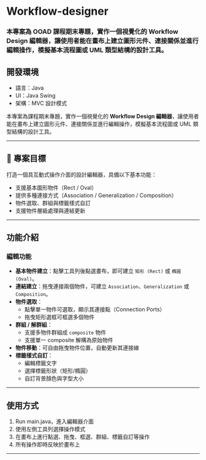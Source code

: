 # Workflow-designer
### 本專案為 OOAD 課程期末專題，實作一個視覺化的 Workflow Design 編輯器，讓使用者能在畫布上建立圖形元件、連接關係並進行編輯操作，模擬基本流程圖或 UML 類型結構的設計工具。
##  開發環境
- 語言：Java
- UI：Java Swing
- 架構：MVC 設計模式

本專案為課程期末專題，實作一個視覺化的 **Workflow Design 編輯器**，讓使用者能在畫布上建立圖形元件、連接關係並進行編輯操作，模擬基本流程圖或 UML 類型結構的設計工具。

---

## 🎯 專案目標

打造一個具互動式操作介面的設計編輯器，具備以下基本功能：

- 支援基本圖形物件（Rect / Oval）
- 提供多種連接方式（Association / Generalization / Composition）
- 物件選取、群組與標籤樣式自訂
- 支援物件層級處理與連結更新

---

## 功能介紹

### 編輯功能

- **基本物件建立**：點擊工具列後點選畫布，即可建立 `矩形 (Rect)` 或 `橢圓 (Oval)`。
- **連結建立**：拖曳連接兩個物件，可建立 `Association`、`Generalization` 或 `Composition`。
- **物件選取**：
  - 點擊單一物件可選取，顯示其連接點（Connection Ports）
  - 拖曳矩形選框可框選多個物件
- **群組 / 解群組**：
  - 支援多物件群組成 `composite` 物件
  - 支援單一 composite 解構為原始物件
- **物件移動**：可自由拖曳物件位置，自動更新其連接線
- **標籤樣式自訂**：
  - 編輯標籤文字
  - 選擇標籤形狀（矩形/橢圓）
  - 自訂背景顏色與字型大小

---

## 使用方式

1. Run main.java，進入編輯器介面
2. 使用左側工具列選擇操作模式
3. 在畫布上進行點選、拖曳、框選、群組、標籤自訂等操作
4. 所有操作即時反映於畫布上

---
